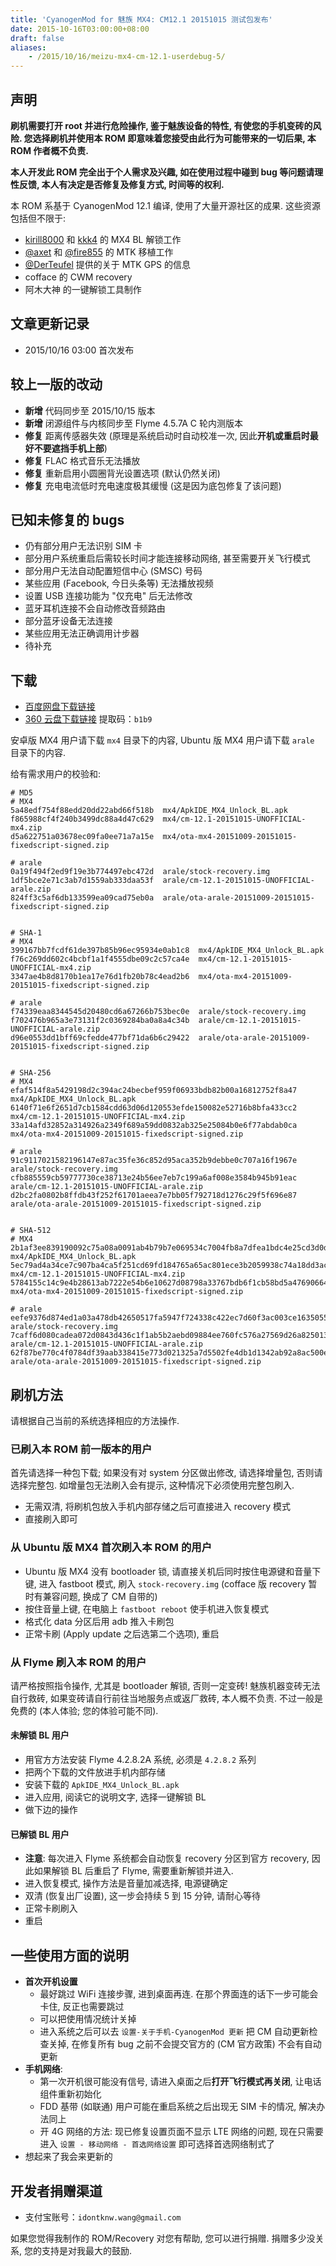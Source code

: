 ```yaml
---
title: 'CyanogenMod for 魅族 MX4: CM12.1 20151015 测试包发布'
date: 2015-10-16T03:00:00+08:00
draft: false
aliases:
    - /2015/10/16/meizu-mx4-cm-12.1-userdebug-5/
---
```



## 声明

**刷机需要打开 root 并进行危险操作, 鉴于魅族设备的特性, 有使您的手机变砖的风险.
您选择刷机并使用本 ROM 即意味着您接受由此行为可能带来的一切后果,
本 ROM 作者概不负责.**

**本人开发此 ROM 完全出于个人需求及兴趣, 如在使用过程中碰到 bug 等问题请理性反馈,
本人有决定是否修复及修复方式, 时间等的权利.**

本 ROM 系基于 CyanogenMod 12.1 编译, 使用了大量开源社区的成果. 这些资源包括但不限于:

* [kirill8000](http://4pda.ru/forum/index.php?showuser=4461476) 和 [kkk4](http://4pda.ru/forum/index.php?showuser=610367) 的 MX4 BL 解锁工作
* [@axet](https://github.com/axet) 和 [@fire855](https://github.com/fire855) 的 MTK 移植工作
* [@DerTeufel](https://github.com/DerTeufel) 提供的关于 MTK GPS 的信息
* cofface 的 CWM recovery
* 阿木大神 的一键解锁工具制作


## 文章更新记录

* 2015/10/16 03:00 首次发布


## 较上一版的改动

* **新增** 代码同步至 2015/10/15 版本
* **新增** 闭源组件与内核同步至 Flyme 4.5.7A C 轮内测版本
* **修复** 距离传感器失效 (原理是系统启动时自动校准一次, 因此**开机或重启时最好不要遮挡手机上部**)
* **修复** FLAC 格式音乐无法播放
* **修复** 重新启用小圆圈背光设置选项 (默认仍然关闭)
* **修复** 充电电流低时充电速度极其缓慢 (这是因为底包修复了该问题)


## 已知未修复的 bugs

* 仍有部分用户无法识别 SIM 卡
* 部分用户系统重启后需较长时间才能连接移动网络, 甚至需要开关飞行模式
* 部分用户无法自动配置短信中心 (SMSC) 号码
* 某些应用 (Facebook, 今日头条等) 无法播放视频
* 设置 USB 连接功能为 "仅充电" 后无法修改
* 蓝牙耳机连接不会自动修改音频路由
* 部分蓝牙设备无法连接
* 某些应用无法正确调用计步器
* 待补充


## 下载

* [百度网盘下载链接][baidupan]
* [360 云盘下载链接][360-yunpan] 提取码：`b1b9`

安卓版 MX4 用户请下载 `mx4` 目录下的内容, Ubuntu 版 MX4 用户请下载 `arale`
目录下的内容.

[baidupan]: http://pan.baidu.com/s/1qWEGPjQ
[360-yunpan]: http://yunpan.cn/cFQXSKwTD5R5Q


给有需求用户的校验和:

```
# MD5
# MX4
5a48edf754f88edd20dd22abd66f518b  mx4/ApkIDE_MX4_Unlock_BL.apk
f865988cf4f240b3499dc88a4d47c629  mx4/cm-12.1-20151015-UNOFFICIAL-mx4.zip
d5a622751a03678ec09fa0ee71a7a15e  mx4/ota-mx4-20151009-20151015-fixedscript-signed.zip

# arale
0a19f494f2ed9f19e3b774497ebc472d  arale/stock-recovery.img
1df5bce2e71c3ab7d1559ab333daa53f  arale/cm-12.1-20151015-UNOFFICIAL-arale.zip
824ff3c5af6db133599ea09cad75eb0a  arale/ota-arale-20151009-20151015-fixedscript-signed.zip


# SHA-1
# MX4
399167bb7fcdf61de397b85b96ec95934e0ab1c8  mx4/ApkIDE_MX4_Unlock_BL.apk
f76c269dd602c4bcbf1a1f4555dbe09c2c57ca4e  mx4/cm-12.1-20151015-UNOFFICIAL-mx4.zip
3347ae4b8d8170b1ea17e76d1fb20b78c4ead2b6  mx4/ota-mx4-20151009-20151015-fixedscript-signed.zip

# arale
f74339eaa8344545d20480cd6a67266b753bec0e  arale/stock-recovery.img
f702476b965a3e73131f2c0369284ba0a8a4c34b  arale/cm-12.1-20151015-UNOFFICIAL-arale.zip
d96e0553dd1bff69cfedde477bf71da6b6c29422  arale/ota-arale-20151009-20151015-fixedscript-signed.zip


# SHA-256
# MX4
efaf514f8a5429198d2c394ac24becbef959f06933bdb82b00a16812752f8a47  mx4/ApkIDE_MX4_Unlock_BL.apk
6140f71e6f2651d7cb1584cdd63d06d120553efde150082e52716b8bfa433cc2  mx4/cm-12.1-20151015-UNOFFICIAL-mx4.zip
33a14afd32852a314926a2349f689a59dd0832ab325e25084b0e6f77abdab0ca  mx4/ota-mx4-20151009-20151015-fixedscript-signed.zip

# arale
91c9117021582196147e87ac35fe36c852d95aca352b9debbe0c707a16f1967e  arale/stock-recovery.img
cfb885559cb59777730ce38713e24b56ee7eb7c199a6af008e3584b945b91eac  arale/cm-12.1-20151015-UNOFFICIAL-arale.zip
d2bc2fa0802b8ffdb43f252f61701aeea7e7bb05f792718d1276c29f5f696e87  arale/ota-arale-20151009-20151015-fixedscript-signed.zip


# SHA-512
# MX4
2b1af3ee839190092c75a08a0091ab4b79b7e069534c7004fb8a7dfea1bdc4e25cd3d0da50541f8853387f18a0aeae106c808c91f3bd3e187be9b6033b1d73b5  mx4/ApkIDE_MX4_Unlock_BL.apk
5ec79ad4a34ce7c907ba4ca5f251cd69fd184765a65ac801ece3b2059938c74a18dd3ac1e89a20f26407073e01f3d39c944ea96d77f52d728bbbea096f09f24b  mx4/cm-12.1-20151015-UNOFFICIAL-mx4.zip
5784155c14c9e4b28613ab7222e54b6e10627d08798a33767bdb6f1cb58bd5a4769066440eaba9787e51d20da5e9a8b5aaaf8bf9b5a1d3f13029199a673edddd  mx4/ota-mx4-20151009-20151015-fixedscript-signed.zip

# arale
eefe9376d874ed1a03a478db42650517fa5947f724338c422ec7d60f3ac003ce163505553755fce81be8861b23be6f1fe070c56201d12e31429b323fa7ffb8c7  arale/stock-recovery.img
7caff6d080cadea072d0843d436c1f1ab5b2aebd09884ee760fc576a27569d26a825013363b92661d62fee7cd84a8b16417b45c324464a242abe94a174b1cac4  arale/cm-12.1-20151015-UNOFFICIAL-arale.zip
62f87be770c4f0784df39aab338415e773d021325a7d5502fe4db1d1342ab92a8ac500e1aad7ff4de7a1de45f421ea06c5249a9fdb3bb5297d4dfd3d9845397e  arale/ota-arale-20151009-20151015-fixedscript-signed.zip
```


## 刷机方法

请根据自己当前的系统选择相应的方法操作.


### 已刷入本 ROM 前一版本的用户

首先请选择一种包下载; 如果没有对 system 分区做出修改, 请选择增量包, 否则请选择完整包. 如增量包无法刷入会有提示, 这种情况下必须使用完整包刷入.

* 无需双清, 将刷机包放入手机内部存储之后可直接进入 recovery 模式
* 直接刷入即可


### 从 Ubuntu 版 MX4 首次刷入本 ROM 的用户

* Ubuntu 版 MX4 没有 bootloader 锁, 请直接关机后同时按住电源键和音量下键, 进入 fastboot 模式, 刷入 `stock-recovery.img` (cofface 版 recovery 暂时有兼容问题, 换成了 CM 自带的)
* 按住音量上键, 在电脑上 `fastboot reboot` 使手机进入恢复模式
* 格式化 data 分区后用 adb 推入卡刷包
* 正常卡刷 (Apply update 之后选第二个选项), 重启


### 从 Flyme 刷入本 ROM 的用户

请严格按照指令操作, 尤其是 bootloader 解锁, 否则一定变砖!
魅族机器变砖无法自行救砖, 如果变砖请自行前往当地服务点或返厂救砖, 本人概不负责.
不过一般是免费的 (本人体验; 您的体验可能不同).


#### 未解锁 BL 用户

* 用官方方法安装 Flyme 4.2.8.2A 系统, 必须是 `4.2.8.2` 系列
* 把两个下载的文件放进手机内部存储
* 安装下载的 `ApkIDE_MX4_Unlock_BL.apk`
* 进入应用, 阅读它的说明文字, 选择一键解锁 BL
* 做下边的操作


#### 已解锁 BL 用户

* **注意**: 每次进入 Flyme 系统都会自动恢复 recovery 分区到官方 recovery, 因此如果解锁 BL 后重启了 Flyme, 需要重新解锁并进入.
* 进入恢复模式, 操作方法是音量加减选择, 电源键确定
* 双清 (恢复出厂设置), 这一步会持续 5 到 15 分钟, 请耐心等待
* 正常卡刷刷入
* 重启


## 一些使用方面的说明

* **首次开机设置**
    - 最好跳过 WiFi 连接步骤, 进到桌面再连. 在那个界面连的话下一步可能会卡住, 反正也需要跳过
    - 可以把使用情况统计关掉
    - 进入系统之后可以去 `设置-关于手机-CyanogenMod 更新` 把 CM 自动更新检查关掉, 在修复所有 bug 之前不会提交官方的 (CM 官方政策) 不会有自动更新
* **手机网络**:
    - 第一次开机很可能没有信号, 请进入桌面之后**打开飞行模式再关闭**, 让电话组件重新初始化
    - FDD 基带 (如联通) 用户可能在重启系统之后出现无 SIM 卡的情况, 解决办法同上
    - 开 4G 网络的方法: 现已修复设置页面不显示 LTE 网络的问题, 现在只需要进入 `设置 - 移动网络 - 首选网络设置` 即可选择首选网络制式了
* 想起来了我会来更新的


## 开发者捐赠渠道

* 支付宝账号：`idontknw.wang@gmail.com`

如果您觉得我制作的 ROM/Recovery 对您有帮助, 您可以进行捐赠.
捐赠多少没关系, 您的支持是对我最大的鼓励.


<!-- vim:set ai et ts=4 sw=4 sts=4 fenc=utf-8: -->
